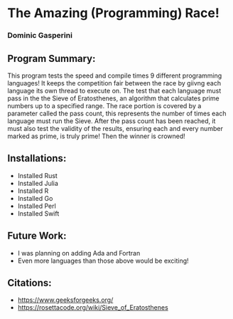 # The Amazing (Programming) Race!
### Dominic Gasperini

## Program Summary:
This program tests the speed and compile times 9 different programming languages! It keeps the competition fair between the race by giivng each language its own thread
to execute on. The test that each language must pass in the the Sieve of Eratosthenes, an algorithm that calculates prime numbers up to a specified range. The race portion is covered by a parameter called the pass count, this represents the number of times each language must run the Sieve. After the pass count has been reached, it must also test the validity of the results, ensuring each and every number marked as prime, is truly prime! Then the winner is crowned!

## Installations:
- Installed Rust
- Installed Julia
- Installed R
- Installed Go
- Installed Perl
- Installed Swift

## Future Work:
- I was planning on adding Ada and Fortran
- Even more languages than those above would be exciting!

## Citations:
- https://www.geeksforgeeks.org/
- https://rosettacode.org/wiki/Sieve_of_Eratosthenes
